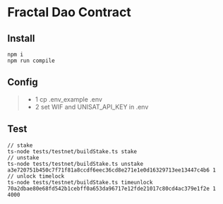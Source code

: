 # Fractal Dao Contract

## Install

```
npm i
npm run compile 
```

## Config

> * 1 cp .env_example .env
> * 2 set WIF and UNISAT_API_KEY in .env

## Test

```
// stake
ts-node tests/testnet/buildStake.ts stake
// unstake
ts-node tests/testnet/buildStake.ts unstake a3e720751b450c7f71f81a8ccdf6eec36cd8e271e1e0d16329713ee13447c4b6 1
// unlock timelock
ts-node tests/testnet/buildStake.ts timeunlock 70a2dbae80e68fd542b1cebff0a653da96717e12fde21017c80cd4ac379e1f2e 1 4000
```
